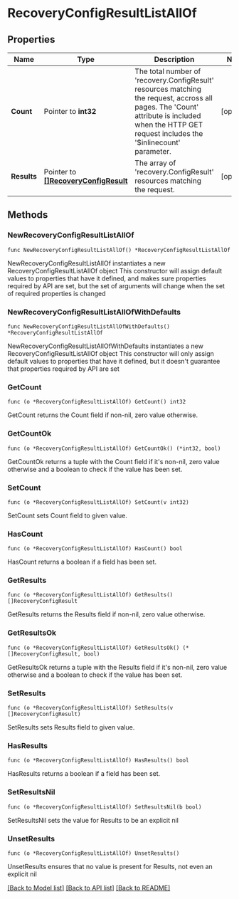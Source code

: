 # RecoveryConfigResultListAllOf

## Properties

Name | Type | Description | Notes
------------ | ------------- | ------------- | -------------
**Count** | Pointer to **int32** | The total number of &#39;recovery.ConfigResult&#39; resources matching the request, accross all pages. The &#39;Count&#39; attribute is included when the HTTP GET request includes the &#39;$inlinecount&#39; parameter. | [optional] 
**Results** | Pointer to [**[]RecoveryConfigResult**](RecoveryConfigResult.md) | The array of &#39;recovery.ConfigResult&#39; resources matching the request. | [optional] 

## Methods

### NewRecoveryConfigResultListAllOf

`func NewRecoveryConfigResultListAllOf() *RecoveryConfigResultListAllOf`

NewRecoveryConfigResultListAllOf instantiates a new RecoveryConfigResultListAllOf object
This constructor will assign default values to properties that have it defined,
and makes sure properties required by API are set, but the set of arguments
will change when the set of required properties is changed

### NewRecoveryConfigResultListAllOfWithDefaults

`func NewRecoveryConfigResultListAllOfWithDefaults() *RecoveryConfigResultListAllOf`

NewRecoveryConfigResultListAllOfWithDefaults instantiates a new RecoveryConfigResultListAllOf object
This constructor will only assign default values to properties that have it defined,
but it doesn't guarantee that properties required by API are set

### GetCount

`func (o *RecoveryConfigResultListAllOf) GetCount() int32`

GetCount returns the Count field if non-nil, zero value otherwise.

### GetCountOk

`func (o *RecoveryConfigResultListAllOf) GetCountOk() (*int32, bool)`

GetCountOk returns a tuple with the Count field if it's non-nil, zero value otherwise
and a boolean to check if the value has been set.

### SetCount

`func (o *RecoveryConfigResultListAllOf) SetCount(v int32)`

SetCount sets Count field to given value.

### HasCount

`func (o *RecoveryConfigResultListAllOf) HasCount() bool`

HasCount returns a boolean if a field has been set.

### GetResults

`func (o *RecoveryConfigResultListAllOf) GetResults() []RecoveryConfigResult`

GetResults returns the Results field if non-nil, zero value otherwise.

### GetResultsOk

`func (o *RecoveryConfigResultListAllOf) GetResultsOk() (*[]RecoveryConfigResult, bool)`

GetResultsOk returns a tuple with the Results field if it's non-nil, zero value otherwise
and a boolean to check if the value has been set.

### SetResults

`func (o *RecoveryConfigResultListAllOf) SetResults(v []RecoveryConfigResult)`

SetResults sets Results field to given value.

### HasResults

`func (o *RecoveryConfigResultListAllOf) HasResults() bool`

HasResults returns a boolean if a field has been set.

### SetResultsNil

`func (o *RecoveryConfigResultListAllOf) SetResultsNil(b bool)`

 SetResultsNil sets the value for Results to be an explicit nil

### UnsetResults
`func (o *RecoveryConfigResultListAllOf) UnsetResults()`

UnsetResults ensures that no value is present for Results, not even an explicit nil

[[Back to Model list]](../README.md#documentation-for-models) [[Back to API list]](../README.md#documentation-for-api-endpoints) [[Back to README]](../README.md)


